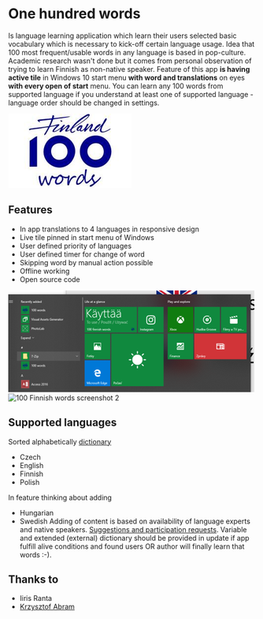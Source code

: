 # One hundred words
Is language learning application which learn their users selected basic vocabulary which is necessary to kick-off certain language usage.
Idea that 100 most frequent/usable words in any language is based in pop-culture. Academic research wasn't done but it comes from personal observation of trying to learn Finnish as non-native speaker.
Feature of this app **is having active tile** in Windows 10 start menu **with word and translations** on eyes **with every open of start** menu.
You can learn any 100 words from supported language if you understand at least one of supported language - language order should be changed in settings.
    
![100 Finnish words logo](documentation/100words-logo-250.jpg?raw=true "100 words")

## Features
* In app translations to 4 languages in responsive design
* Live tile pinned in start menu of Windows
* User defined priority of languages
* User defined timer for change of word
* Skipping word by manual action possible
* Offline working
* Open source code

![100 Finnish words screenshot 1](documentation/screenshot-metro-ui-thumb.png?raw=true "100 words start menu screenshot")
![100 Finnish words screenshot 2](documentation/screenshot-desktop-thumb?raw=true "100 words desktop app screenshot")

## Supported languages
Sorted alphabetically [dictionary](https://github.com/microkost/100-finnish-words/blob/master/100words/Dictionary.cs)
* Czech
* English
* Finnish
* Polish

In feature thinking about adding
* Hungarian
* Swedish
Adding of content is based on availability of language experts and native speakers. [Suggestions and participation requests](https://goo.gl/forms/a72Osyz1Bpu4mqq22).
Variable and extended (external) dictionary should be provided in update if app fulfill alive conditions and found users OR author will finally learn that words :-). 

## Thanks to
* Iiris Ranta
* [Krzysztof Abram](https://github.com/ChristopherAbram)